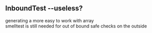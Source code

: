 ## InboundTest --useless?
generating a more easy to work with array  
smelltest is still needed for out of bound safe checks on the outside